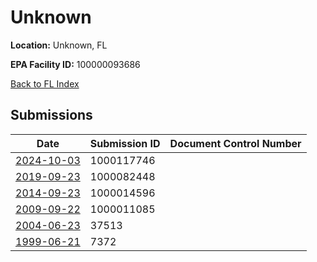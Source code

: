 # Unknown

**Location:** Unknown, FL

**EPA Facility ID:** 100000093686

[Back to FL Index](../../index.md)

## Submissions

| Date | Submission ID | Document Control Number |
|------|--------------|-------------------------|
| [2024-10-03](submissions/1000117746.md) | 1000117746 |  |
| [2019-09-23](submissions/1000082448.md) | 1000082448 |  |
| [2014-09-23](submissions/1000014596.md) | 1000014596 |  |
| [2009-09-22](submissions/1000011085.md) | 1000011085 |  |
| [2004-06-23](submissions/37513.md) | 37513 |  |
| [1999-06-21](submissions/7372.md) | 7372 |  |
